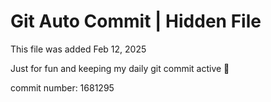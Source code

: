 # Git Auto Commit | Hidden File

This file was added Feb 12, 2025

Just for fun and keeping my daily git commit active 🤪

commit number: 1681295
